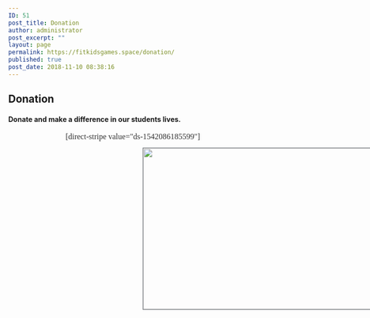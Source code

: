 ```yaml
---
ID: 51
post_title: Donation
author: administrator
post_excerpt: ""
layout: page
permalink: https://fitkidsgames.space/donation/
published: true
post_date: 2018-11-10 08:38:16
---
```

<h2>Donation</h2>
<h4>Donate and make a difference in our students lives.</h4>
<p style="text-align: center;"><span style="display: inline !important; float: none; background-color: transparent; color: #333333; cursor: text; font-family: Georgia,'Times New Roman','Bitstream Charter',Times,serif; font-size: 16px; font-style: normal; font-variant: normal; font-weight: 400; letter-spacing: normal; orphans: 2; text-align: left; text-decoration: none; text-indent: 0px; text-transform: none; -webkit-text-stroke-width: 0px; white-space: normal; word-spacing: 0px;">[direct-stripe value="ds-1542086185599"]</span></p>
<img class="aligncenter wp-image-137 size-large" style="margin: 0px 273px; outline: #72777c solid 1px; height: 326px; text-align: left; color: #747474; text-transform: none; text-indent: 0px; letter-spacing: normal; font-size: 14px; font-style: normal; font-variant: normal; font-weight: 400; text-decoration: none; word-spacing: 0px; display: block; white-space: normal; max-width: 976px; orphans: 2; -webkit-text-stroke-width: 0px; background-color: transparent;" src="https://fitkidsgames.space/wp-content/uploads/2018/11/card-celebration-envelope-867462-1024x683.jpg" alt="" width="1024" height="683" />